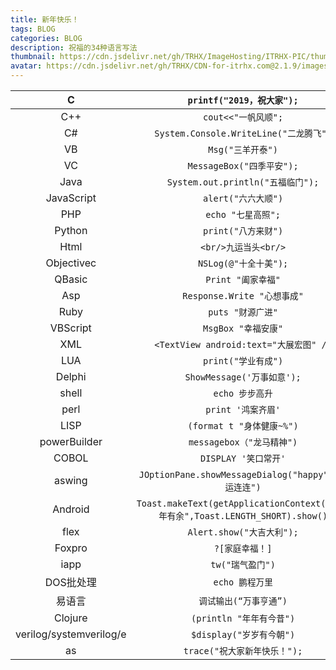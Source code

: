 ```yaml
---
title: 新年快乐！
tags: BLOG
categories: BLOG
description: 祝福的34种语言写法
thumbnail: https://cdn.jsdelivr.net/gh/TRHX/ImageHosting/ITRHX-PIC/thumbnail/newyear.png
avatar: https://cdn.jsdelivr.net/gh/TRHX/CDN-for-itrhx.com@2.1.9/images/trhx.png
---
```


| C                    |       `printf("2019，祝大家");`     |
|:------------------:|:--------------------------------------:|
| C++                |       `cout<<"一帆风顺";`            |
| C#               |     `System.Console.WriteLine("二龙腾飞")` |
| VB                |        `Msg("三羊开泰")`                |
| VC                |      `MessageBox("四季平安");`   |
| Java              | `System.out.println("五福临门");` |
| JavaScript     |       `alert("六六大顺")`                |
| PHP               |      `echo "七星高照";`                |
| Python        |           `print("八方来财")`             |
| Html                | `<br/>九运当头<br/>`    |
| Objectivec     |       `NSLog(@"十全十美");`      |
| QBasic           |       `Print "阖家幸福"`                |
| Asp                |   `Response.Write "心想事成"`   |
| Ruby              |      `puts "财源广进"`                  |
| VBScript        |       `MsgBox "幸福安康"`           |
| XML                |  `<TextView android:text="大展宏图" />` |
| LUA                |        `print("学业有成")`               |
| Delphi           |     `ShowMessage('万事如意');`  |
| shell             |            `echo 步步高升`               |
| perl               |           `print '鸿案齐眉'`               |
| LISP            |       `(format t "身体健康~%")`      |
| powerBuilder|    `messagebox（"龙马精神")`    |
| COBOL      |          `DISPLAY '笑口常开'`         |
| aswing        |`JOptionPane.showMessageDialog("happy","好运连连")`|
| Android      |`Toast.makeText(getApplicationContext(),"年年有余",Toast.LENGTH_SHORT).show()` |
| flex             |    `Alert.show("大吉大利");`        |
| Foxpro        |           `?[家庭幸福！]`                 |
| iapp         |         `tw("瑞气盈门")`        |
| DOS批处理|     `echo 鹏程万里`                   |
| 易语言      |    `调试输出(“万事亨通”)`            |
| Clojure       |         `(println "年年有今昔")`       |
| verilog/systemverilog/e | `$display("岁岁有今朝")` |
| as             |    `trace("祝大家新年快乐！");`    |